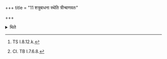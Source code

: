 +++
title = "11 शत्रुबाधना स्थेति त्रीन्बाणवतः"

+++

<details><summary>थिते</summary>

11. With śatrubādhanā stha[^1] he gives three arrows.[^2]   

[^1]: TS I.8.12.k.  

[^2]: CI. TB I.7.6.8.  
</details>
